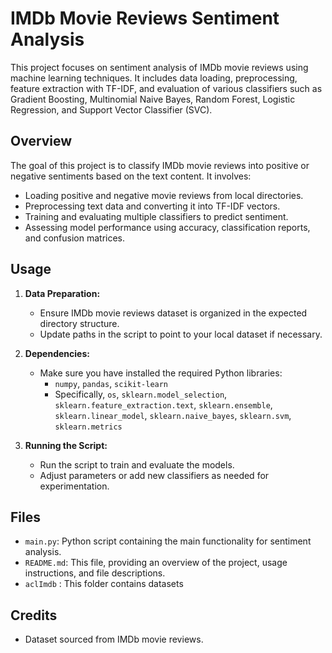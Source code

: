 # IMDb Movie Reviews Sentiment Analysis

This project focuses on sentiment analysis of IMDb movie reviews using machine learning techniques. It includes data loading, preprocessing, feature extraction with TF-IDF, and evaluation of various classifiers such as Gradient Boosting, Multinomial Naive Bayes, Random Forest, Logistic Regression, and Support Vector Classifier (SVC).

## Overview

The goal of this project is to classify IMDb movie reviews into positive or negative sentiments based on the text content. It involves:

- Loading positive and negative movie reviews from local directories.
- Preprocessing text data and converting it into TF-IDF vectors.
- Training and evaluating multiple classifiers to predict sentiment.
- Assessing model performance using accuracy, classification reports, and confusion matrices.

## Usage

1. **Data Preparation:**
   - Ensure IMDb movie reviews dataset is organized in the expected directory structure.
   - Update paths in the script to point to your local dataset if necessary.

2. **Dependencies:**
   - Make sure you have installed the required Python libraries:
     - `numpy`, `pandas`, `scikit-learn`
     - Specifically, `os`, `sklearn.model_selection`, `sklearn.feature_extraction.text`, `sklearn.ensemble`, `sklearn.linear_model`, `sklearn.naive_bayes`, `sklearn.svm`, `sklearn.metrics`

3. **Running the Script:**
   - Run the script to train and evaluate the models.
   - Adjust parameters or add new classifiers as needed for experimentation.

## Files

- `main.py`: Python script containing the main functionality for sentiment analysis.
- `README.md`: This file, providing an overview of the project, usage instructions, and file descriptions.
- `aclImdb` : This folder contains datasets

## Credits

- Dataset sourced from IMDb movie reviews.
